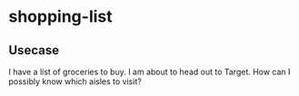 # shopping-list

## Usecase
I have a list of groceries to buy. I am about to head out to Target. How can I possibly know which aisles to visit?